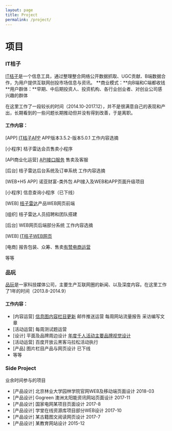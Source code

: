 ```yaml
---
layout: page
title: Project
permalink: /project/
---
```


# 项目
### IT桔子 
[IT桔子](https://www.itjuzi.com/)是一个信息工具，通过整理整合网络公开数据抓取、UGC贡献、B端数据合作，为用户提供互联网创投市场信息与资讯。
**商业模式：**向B端和C端都收钱
**用户群体：**早期、中后期投资人、投资机构、各行业创业者、对创业公司感兴趣的群体

在这里工作了一段较长的时间（2014.10-2017.12），并不是很满意自己的表现和产出，长期看到的一些问题长期推动但并没有得到改善，于是离职。

#### 工作内容：

[APP] [IT桔子APP](https://itunes.apple.com/cn/app/id915709839) APP版本3.5.2-版本5.0.1 工作内容选摘

[小程序] 桔子雷达会员售卖小程序

[API商业化运营] [API接口服务](https://www.itjuzi.com/api/) 售卖及客服

[后台] 桔子雷达后台系统及订单系统 工作内容选摘

[WEB+H5 APP] 诺亚财富-类外包 API接入及WEB和APP页面升级项目 

[小程序] 信息查询小程序（已下线）

[WEB] [桔子雷达](http://radar.itjuzi.com/)产品WEB网页前端 

[组织] 桔子雷达人员招聘和团队搭建

[后台] WEB网页后端部分系统 工作内容选摘

[WEB] [IT桔子WEB网页](https://www.itjuzi.com/)

[电商] 报告包装、众筹、售卖[有赞电商运营](https://h5.youzan.com/v2/showcase/homepage?alias=1aq9ufeen)

等等

### 品玩
[品玩](http://www.pingwest.com/)是一家科技媒体公司，主要生产互联网圈的新闻、以及深度内容。在这里工作了1年的时间（2013.8-2014.9）

#### 工作内容：

* [内容运营] [信息图内容栏目更新](http://www.pingwest.com/?s=pingraphic) 邮件推送运营 每周网站流量报告 采访编写文章
* [活动运营] 每周测试题运营 
* [设计] 平面及品牌周边设计 [年度千人活动主要品牌视觉设计](http://sync2013bj.pingwest.com/)
* [活动运营] 百度开放云黑客马拉松活动执行
* [产品] 图片栏目产品与网页设计 已下线
* 等等

### Side Project
业余时间参与的项目

* [产品设计] 北京林业大学园林学院官网WEB及移动端页面设计 2018-03
* [产品设计] Gogreen 澳洲太阳能资讯网站页面设计 2017-11
* [产品设计] 国家电网某项目页面设计 2017-8
* [产品设计] 学堂在线资源库项目部分WEB设计 2017-10
* [产品设计] 某古籍图文阅读网页设计 2017-7
* [产品设计] 某教育网站设计 2015-12





